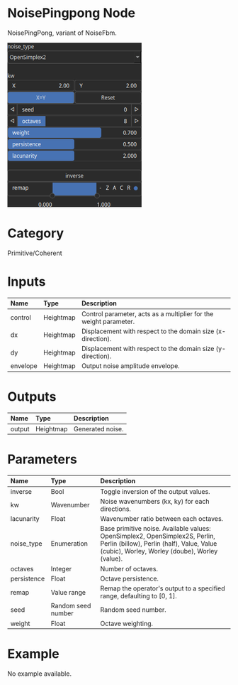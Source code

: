 
NoisePingpong Node
==================


NoisePingPong, variant of NoiseFbm.



![img](../../images/nodes/NoisePingpong_settings.png)


# Category


Primitive/Coherent
# Inputs

|Name|Type|Description|
| :--- | :--- | :--- |
|control|Heightmap|Control parameter, acts as a multiplier for the weight parameter.|
|dx|Heightmap|Displacement with respect to the domain size (x-direction).|
|dy|Heightmap|Displacement with respect to the domain size (y-direction).|
|envelope|Heightmap|Output noise amplitude envelope.|

# Outputs

|Name|Type|Description|
| :--- | :--- | :--- |
|output|Heightmap|Generated noise.|

# Parameters

|Name|Type|Description|
| :--- | :--- | :--- |
|inverse|Bool|Toggle inversion of the output values.|
|kw|Wavenumber|Noise wavenumbers (kx, ky) for each directions.|
|lacunarity|Float|Wavenumber ratio between each octaves.|
|noise_type|Enumeration|Base primitive noise. Available values: OpenSimplex2, OpenSimplex2S, Perlin, Perlin (billow), Perlin (half), Value, Value (cubic), Worley, Worley (doube), Worley (value).|
|octaves|Integer|Number of octaves.|
|persistence|Float|Octave persistence.|
|remap|Value range|Remap the operator's output to a specified range, defaulting to [0, 1].|
|seed|Random seed number|Random seed number.|
|weight|Float|Octave weighting.|

# Example


No example available.